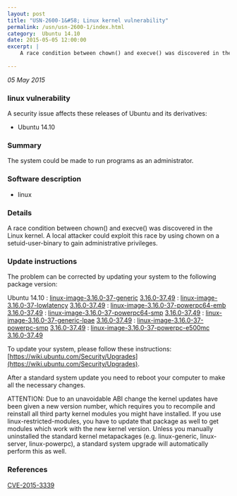 ```yaml
---
layout: post
title: "USN-2600-1&#58; Linux kernel vulnerability"
permalink: /usn/usn-2600-1/index.html
category:  Ubuntu 14.10
date: 2015-05-05 12:00:00
excerpt: |
    A race condition between chown() and execve() was discovered in the Linux kernel. A local attacker could exploit this race by using chown on a setuid-user-binary to gain administrative privileges. 
    
--- 
```

 
 

*05 May 2015*

### linux vulnerability

A security issue affects these releases of Ubuntu and its derivatives:

* Ubuntu 14.10

### Summary

The system could be made to run programs as an administrator. 

### Software description

* linux 

### Details

A race condition between chown() and execve() was discovered in the Linux kernel. A local attacker could exploit this race by using chown on a setuid-user-binary to gain administrative privileges. 

### Update instructions

The problem can be corrected by updating your system to the following package version:

Ubuntu 14.10
 : [linux-image-3.16.0-37-generic](https://launchpad.net/ubuntu/+source/linux) <span> [3.16.0-37.49](https://launchpad.net/ubuntu/+source/linux/3.16.0-37.49) </span> 
 : [linux-image-3.16.0-37-lowlatency](https://launchpad.net/ubuntu/+source/linux) <span> [3.16.0-37.49](https://launchpad.net/ubuntu/+source/linux/3.16.0-37.49) </span> 
 : [linux-image-3.16.0-37-powerpc64-emb](https://launchpad.net/ubuntu/+source/linux) <span> [3.16.0-37.49](https://launchpad.net/ubuntu/+source/linux/3.16.0-37.49) </span> 
 : [linux-image-3.16.0-37-powerpc64-smp](https://launchpad.net/ubuntu/+source/linux) <span> [3.16.0-37.49](https://launchpad.net/ubuntu/+source/linux/3.16.0-37.49) </span> 
 : [linux-image-3.16.0-37-generic-lpae](https://launchpad.net/ubuntu/+source/linux) <span> [3.16.0-37.49](https://launchpad.net/ubuntu/+source/linux/3.16.0-37.49) </span> 
 : [linux-image-3.16.0-37-powerpc-smp](https://launchpad.net/ubuntu/+source/linux) <span> [3.16.0-37.49](https://launchpad.net/ubuntu/+source/linux/3.16.0-37.49) </span> 
 : [linux-image-3.16.0-37-powerpc-e500mc](https://launchpad.net/ubuntu/+source/linux) <span> [3.16.0-37.49](https://launchpad.net/ubuntu/+source/linux/3.16.0-37.49) </span> 

To update your system, please follow these instructions: [https://wiki.ubuntu.com/Security/Upgrades](https://wiki.ubuntu.com/Security/Upgrades).

After a standard system update you need to reboot your computer to make all the necessary changes.

ATTENTION: Due to an unavoidable ABI change the kernel updates have been given a new version number, which requires you to recompile and reinstall all third party kernel modules you might have installed. If you use linux-restricted-modules, you have to update that package as well to get modules which work with the new kernel version. Unless you manually uninstalled the standard kernel metapackages (e.g. linux-generic, linux-server, linux-powerpc), a standard system upgrade will automatically perform this as well. 

### References

 
 [CVE-2015-3339](http://people.ubuntu.com/~ubuntu-security/cve/CVE-2015-3339)
 

